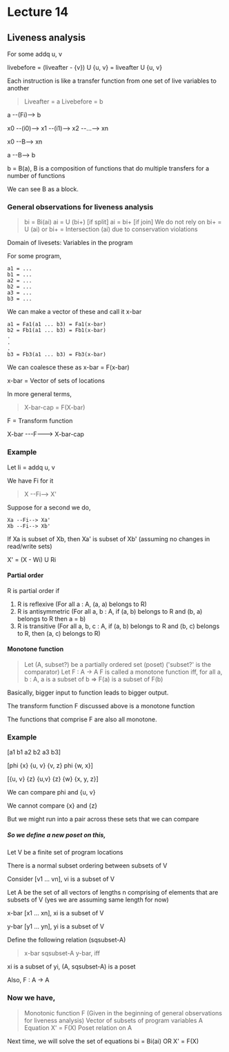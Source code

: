 # Lecture 14

## Liveness analysis

For some addq u, v

livebefore = (liveafter - {v}) U {u, v} = liveafter U {u, v}

Each instruction is like a transfer function from one set of live variables to another

> Liveafter = a
> Livebefore = b

a --(Fi)--> b

x0 --(i0)--> x1 --(i1)--> x2 --...--> xn

x0 --B--> xn

a --B--> b

b = B(a), B is a composition of functions that do multiple transfers for a number of functions

We can see B as a block.

### General observations for liveness analysis

> bi = Bi(ai)
> ai = U (bi+) [if split]
> ai = bi+ [if join]
> We do not rely on bi+ = U (ai) or bi+ = Intersection (ai) due to conservation violations

Domain of livesets: Variables in the program

For some program,

```
a1 = ...
b1 = ...
a2 = ...
b2 = ...
a3 = ...
b3 = ...
```

We can make a vector of these and call it x-bar

```
a1 = Fa1(a1 ... b3) = Fa1(x-bar)
b2 = Fb1(a1 ... b3) = Fb1(x-bar)
.
.
.
b3 = Fb3(a1 ... b3) = Fb3(x-bar)
```

We can coalesce these as x-bar = F(x-bar)

x-bar = Vector of sets of locations

In more general terms, 

> X-bar-cap = F(X-bar)

F = Transform function

X-bar ---F---> X-bar-cap

### Example

Let Ii = addq u, v

We have Fi for it

> X --Fi--> X'

Suppose for a second we do,

```
Xa --Fi--> Xa'
Xb --Fi--> Xb'
```
If Xa is subset of Xb, then Xa' is subset of Xb' (assuming no changes in read/write sets)

X' = (X - Wi) U Ri

#### Partial order

R is partial order if

1. R is reflexive (For all a : A, (a, a) belongs to R)
2. R is antisymmetric (For all a, b : A, if (a, b) belongs to R and (b, a) belongs to R then a = b)
3. R is transitive (For all a, b, c : A, if (a, b) belongs to R and (b, c) belongs to R, then (a, c) belongs to R)

#### Monotone function

> Let (A, subset?) be a partially ordered set (poset) ('subset?' is the comparator)
> Let F : A -> A
> F is called a monotone function iff, for all a, b : A, a is a subset of b => F(a) is a subset of F(b)

Basically, bigger input to function leads to bigger output. 

The transform function F discussed above is a monotone function

The functions that comprise F are also all monotone.

### Example

[a1 b1 a2 b2 a3 b3]

[phi {x} {u, v} {v, z} phi {w, x}]

[{u, v} {z} {u,v} {z} {w} {x, y, z}]

We can compare phi and {u, v}

We cannot compare {x} and {z}

But we might run into a pair across these sets that we can compare

##### So we define a new poset on this,

Let V be a finite set of program locations

There is a normal subset ordering between subsets of V

Consider [v1 ... vn], vi is a subset of V

Let A be the set of all vectors of lengths n comprising of elements that are subsets of V (yes we are assuming same length for now)

x-bar [x1 ... xn], xi is a subset of V

y-bar [y1 ... yn], yi is a subset of V

Define the following relation (sqsubset-A)

> x-bar sqsubset-A y-bar, iff

xi is a subset of yi, (A, sqsubset-A) is a poset

Also, F : A -> A

### Now we have,

> Monotonic function F (Given in the beginning of general observations for liveness analysis)
> Vector of subsets of program variables A
> Equation X' = F(X)
> Poset relation on A

Next time, we will solve the set of equations bi = Bi(ai) OR X' = F(X)






